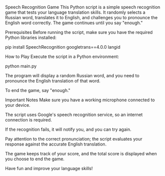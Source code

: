 Speech Recognition Game
This Python script is a simple speech recognition game that tests your language translation skills. It randomly selects a Russian word, translates it to English, and challenges you to pronounce the English word correctly. The game continues until you say "enough."

Prerequisites
Before running the script, make sure you have the required Python libraries installed:

pip install SpeechRecognition googletrans==4.0.0 langid

How to Play
Execute the script in a Python environment:

python main.py

The program will display a random Russian word, and you need to pronounce the English translation of that word.

To end the game, say "enough."

Important Notes
Make sure you have a working microphone connected to your device.

The script uses Google's speech recognition service, so an internet connection is required.

If the recognition fails, it will notify you, and you can try again.

Pay attention to the correct pronunciation; the script evaluates your response against the accurate English translation.

The game keeps track of your score, and the total score is displayed when you choose to end the game.

Have fun and improve your language skills!


